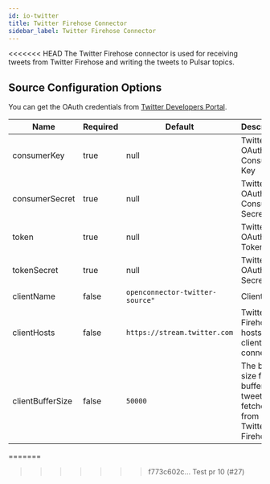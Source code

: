 ```yaml
---
id: io-twitter
title: Twitter Firehose Connector
sidebar_label: Twitter Firehose Connector
---
```


<<<<<<< HEAD
The Twitter Firehose connector is used for receiving tweets from Twitter Firehose and writing
the tweets to Pulsar topics.

## Source Configuration Options

You can get the OAuth credentials from [Twitter Developers Portal](https://developer.twitter.com/en.html).

| Name | Required | Default | Description |
|------|----------|---------|-------------|
| consumerKey | true | null | Twitter OAuth Consumer Key |
| consumerSecret | true | null | Twitter OAuth Consumer Secret |
| token | true | null | Twitter OAuth Token |
| tokenSecret | true | null | Twitter OAuth Secret |
| clientName | false | `openconnector-twitter-source"`| Client name |
| clientHosts | false | `https://stream.twitter.com` | Twitter Firehose hosts that client connects to |
| clientBufferSize | false | `50000` | The buffer size for buffering tweets fetched from Twitter Firehose |


=======
>>>>>>> f773c602c... Test pr 10 (#27)

